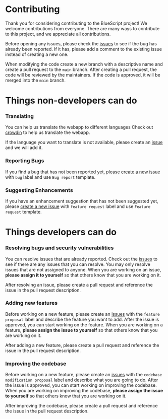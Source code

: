 # Contributing

Thank you for considering contributing to the BlueScript project! We welcome contributions from everyone. There are many ways to contribute to this project, and we appreciate all contributions.

Before opening any issues, please check the [issues](https://github.com/BlueScript-NPO/frontend/issues) to see if the bug has already been reported. If it has, please add a comment to the existing issue instead of creating a new one.

When modifying the code create a new branch with a descriptive name and create a pull request to the `main` branch. After creating a pull request, the code will be reviewed by the maintainers. If the code is approved, it will be merged into the `main` branch.

# Things non-developers can do

### Translating

You can help us translate the webapp to different languages
Check out [crowdin](https://crowdin.com/project/bluescript/invite?h=6076d4348b2b494b6be7a620027039452162103) to help us translate the webapp.

If the language you want to translate is not available, please create an [issue](https://github.com/BlueScript-NPO/frontend/issues) and we will add it.

### Reporting Bugs

If you find a bug that has not been reported yet, please [create a new issue](https://github.com/BlueScript-NPO/frontend/issues/new/choose) with `bug` label and use `Bug report` template.

### Suggesting Enhancements

If you have an enhancement suggestion that has not been suggested yet, please [create a new issue](https://github.com/BlueScript-NPO/frontend/issues/new/choose) with `feature request` label and use `Feature request` template.

# Things developers can do

### Resolving bugs and security vulnerabilities

You can resolve issues that are already reported. Check out the [issues](https://github.com/BlueScript-NPO/frontend/issues) to see if there are any issues that you can resolve. You may only resolve issues that are not assigned to anyone. When you are working on an issue, **please assign it to yourself** so that others know that you are working on it.

After resolving an issue, please create a pull request and reference the issue in the pull request description.

### Adding new features

Before working on a new feature, please create an [issues](https://github.com/BlueScript-NPO/frontend/issues) with the `feature proposal` label and describe the feature you want to add. After the issue is approved, you can start working on the feature. When you are working on a feature, **please assign the issue to yourself** so that others know that you are working on it.

After adding a new feature, please create a pull request and reference the issue in the pull request description.

### Improving the codebase

Before working on a new feature, please create an [issues](https://github.com/BlueScript-NPO/frontend/issues) with the `codebase modification proposal` label and describe what you are going to do. After the issue is approved, you can start working on improving the codebase. When you are working on improving the codebase, **please assign the issue to yourself** so that others know that you are working on it.

After improving the codebase, please create a pull request and reference the issue in the pull request description.

